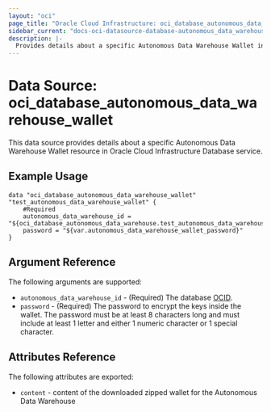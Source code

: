 ```yaml
---
layout: "oci"
page_title: "Oracle Cloud Infrastructure: oci_database_autonomous_data_warehouse_wallet"
sidebar_current: "docs-oci-datasource-database-autonomous_data_warehouse_wallet"
description: |-
  Provides details about a specific Autonomous Data Warehouse Wallet in Oracle Cloud Infrastructure Database service
---
```


# Data Source: oci_database_autonomous_data_warehouse_wallet
This data source provides details about a specific Autonomous Data Warehouse Wallet resource in Oracle Cloud Infrastructure Database service.



## Example Usage

```hcl
data "oci_database_autonomous_data_warehouse_wallet" "test_autonomous_data_warehouse_wallet" {
	#Required
	autonomous_data_warehouse_id = "${oci_database_autonomous_data_warehouse.test_autonomous_data_warehouse.id}"
	password = "${var.autonomous_data_warehouse_wallet_password}"
}
```

## Argument Reference

The following arguments are supported:

* `autonomous_data_warehouse_id` - (Required) The database [OCID](https://docs.cloud.oracle.com/iaas/Content/General/Concepts/identifiers.htm).
* `password` - (Required) The password to encrypt the keys inside the wallet. The password must be at least 8 characters long and must include at least 1 letter and either 1 numeric character or 1 special character.


## Attributes Reference

The following attributes are exported:

* `content` - content of the downloaded zipped wallet for the Autonomous Data Warehouse
